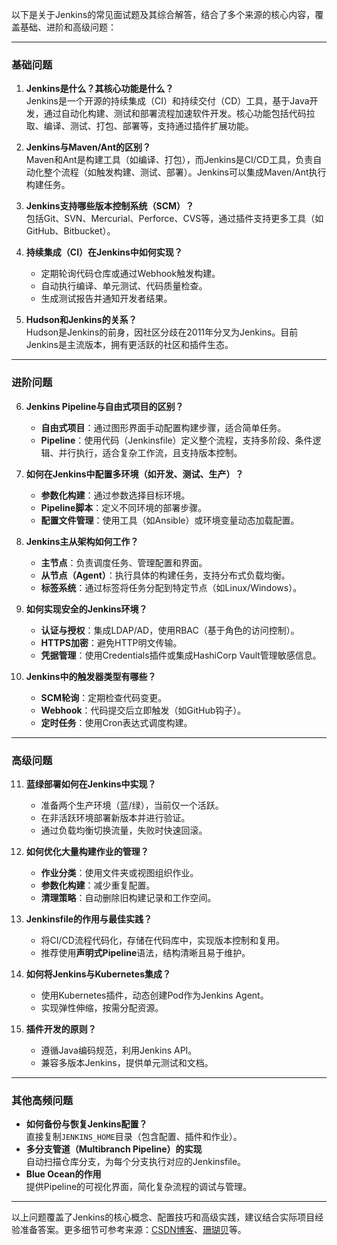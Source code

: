以下是关于Jenkins的常见面试题及其综合解答，结合了多个来源的核心内容，覆盖基础、进阶和高级问题：

---

### **基础问题**
1. **Jenkins是什么？其核心功能是什么？**  
   Jenkins是一个开源的持续集成（CI）和持续交付（CD）工具，基于Java开发，通过自动化构建、测试和部署流程加速软件开发。核心功能包括代码拉取、编译、测试、打包、部署等，支持通过插件扩展功能。

2. **Jenkins与Maven/Ant的区别？**  
   Maven和Ant是构建工具（如编译、打包），而Jenkins是CI/CD工具，负责自动化整个流程（如触发构建、测试、部署）。Jenkins可以集成Maven/Ant执行构建任务。

3. **Jenkins支持哪些版本控制系统（SCM）？**  
   包括Git、SVN、Mercurial、Perforce、CVS等，通过插件支持更多工具（如GitHub、Bitbucket）。

4. **持续集成（CI）在Jenkins中如何实现？**  
   - 定期轮询代码仓库或通过Webhook触发构建。  
   - 自动执行编译、单元测试、代码质量检查。  
   - 生成测试报告并通知开发者结果。

5. **Hudson和Jenkins的关系？**  
   Hudson是Jenkins的前身，因社区分歧在2011年分叉为Jenkins。目前Jenkins是主流版本，拥有更活跃的社区和插件生态。

---

### **进阶问题**
6. **Jenkins Pipeline与自由式项目的区别？**  
   - **自由式项目**：通过图形界面手动配置构建步骤，适合简单任务。  
   - **Pipeline**：使用代码（Jenkinsfile）定义整个流程，支持多阶段、条件逻辑、并行执行，适合复杂工作流，且支持版本控制。

7. **如何在Jenkins中配置多环境（如开发、测试、生产）？**  
   - **参数化构建**：通过参数选择目标环境。  
   - **Pipeline脚本**：定义不同环境的部署步骤。  
   - **配置文件管理**：使用工具（如Ansible）或环境变量动态加载配置。

8. **Jenkins主从架构如何工作？**  
   - **主节点**：负责调度任务、管理配置和界面。  
   - **从节点（Agent）**：执行具体的构建任务，支持分布式负载均衡。  
   - **标签系统**：通过标签将任务分配到特定节点（如Linux/Windows）。

9. **如何实现安全的Jenkins环境？**  
   - **认证与授权**：集成LDAP/AD，使用RBAC（基于角色的访问控制）。  
   - **HTTPS加密**：避免HTTP明文传输。  
   - **凭据管理**：使用Credentials插件或集成HashiCorp Vault管理敏感信息。

10. **Jenkins中的触发器类型有哪些？**  
    - **SCM轮询**：定期检查代码变更。  
    - **Webhook**：代码提交后立即触发（如GitHub钩子）。  
    - **定时任务**：使用Cron表达式调度构建。

---

### **高级问题**
11. **蓝绿部署如何在Jenkins中实现？**  
    - 准备两个生产环境（蓝/绿），当前仅一个活跃。  
    - 在非活跃环境部署新版本并进行验证。  
    - 通过负载均衡切换流量，失败时快速回滚。

12. **如何优化大量构建作业的管理？**  
    - **作业分类**：使用文件夹或视图组织作业。  
    - **参数化构建**：减少重复配置。  
    - **清理策略**：自动删除旧构建记录和工作空间。

13. **Jenkinsfile的作用与最佳实践？**  
    - 将CI/CD流程代码化，存储在代码库中，实现版本控制和复用。  
    - 推荐使用**声明式Pipeline**语法，结构清晰且易于维护。

14. **如何将Jenkins与Kubernetes集成？**  
    - 使用Kubernetes插件，动态创建Pod作为Jenkins Agent。  
    - 实现弹性伸缩，按需分配资源。

15. **插件开发的原则？**  
    - 遵循Java编码规范，利用Jenkins API。  
    - 兼容多版本Jenkins，提供单元测试和文档。

---

### **其他高频问题**
- **如何备份与恢复Jenkins配置？**  
  直接复制`JENKINS_HOME`目录（包含配置、插件和作业）。
- **多分支管道（Multibranch Pipeline）的实现**  
  自动扫描仓库分支，为每个分支执行对应的Jenkinsfile。
- **Blue Ocean的作用**  
  提供Pipeline的可视化界面，简化复杂流程的调试与管理。

---

以上问题覆盖了Jenkins的核心概念、配置技巧和高级实践，建议结合实际项目经验准备答案。更多细节可参考来源：[CSDN博客](https://blog.csdn.net/zhishijike/article/details/136766828)、[珊瑚贝](http://www.shanhubei.com/archives/42887.html)等。
